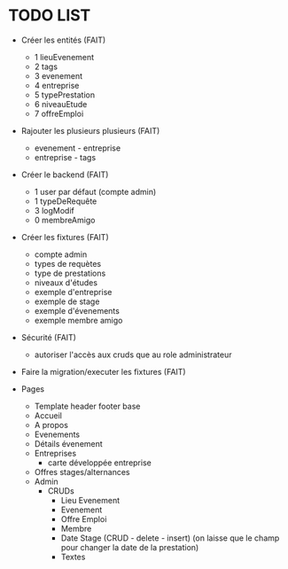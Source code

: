 # TODO LIST
- Créer les entités (FAIT)
  - 1 lieuEvenement 
  - 2 tags
  - 3 evenement
  - 4 entreprise
  - 5 typePrestation
  - 6 niveauEtude
  - 7 offreEmploi


- Rajouter les plusieurs plusieurs (FAIT)
  - evenement - entreprise
  - entreprise - tags


- Créer le backend (FAIT)
  - 1 user par défaut (compte admin)
  - 1 typeDeRequête
  - 3 logModif
  - 0 membreAmigo

- Créer les fixtures (FAIT)
  - compte admin
  - types de requètes
  - type de prestations
  - niveaux d'études
  - exemple d'entreprise
  - exemple de stage
  - exemple d'évenements
  - exemple membre amigo

- Sécurité (FAIT)
  - autoriser l'accès aux cruds que au role administrateur

- Faire la migration/executer les fixtures (FAIT)

- Pages
  - Template header footer base
  - Accueil
  - A propos
  - Evenements
  - Détails évenement
  - Entreprises
    - carte développée entreprise
  - Offres stages/alternances
  - Admin
    - CRUDs
      - Lieu Evenement
      - Evenement
      - Offre Emploi
      - Membre
      - Date Stage (CRUD - delete - insert) (on laisse que le champ pour changer la date de la prestation)
      - Textes



